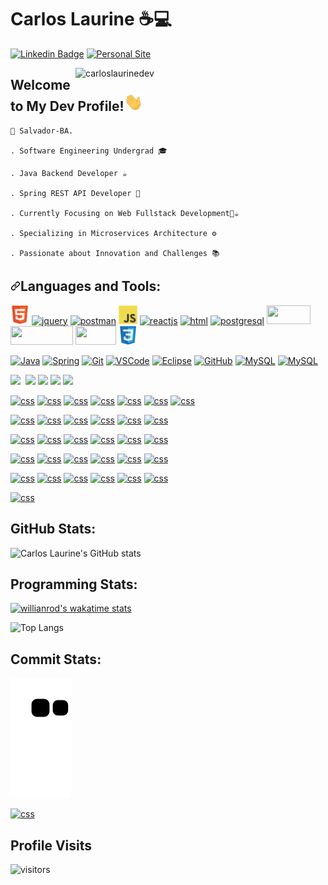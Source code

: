 #                                            Carlos Laurine ☕💻

<a href="https://www.linkedin.com/in/carlos-laurine-a58267144/" rel="nofollow" target="_blank"><img src="https://camo.githubusercontent.com/4b8f1246b57a4a2580e30b26bec08d4b471a7e22cf8d82d782b8b467e1b0396b/68747470733a2f2f696d672e736869656c64732e696f2f62616467652f2d4c696e6b6564496e2d626c75653f7374796c653d666c61742d737175617265266c6f676f3d4c696e6b6564696e266c6f676f436f6c6f723d7768697465266c696e6b3d68747470733a2f2f7777772e6c696e6b6564696e2e636f6d2f696e2f6775737461766f6162656c31302f" alt="Linkedin Badge" data-canonical-src="https://img.shields.io/badge/-LinkedIn-blue?style=flat-square&amp;logo=Linkedin&amp;logoColor=white&amp;link=https://www.linkedin.com/in/carlos-laurine-a58267144/" height="30" style="max-width:100%;"></a>
<a href="https://carloslaurinedev.com" rel="nofollow" target="_blank"><img src="https://img.shields.io/badge/Personal_Site-D4AF37?style=for-the-badge&logo=java&logoColor=white" alt="Personal Site" height="30" style="max-width:100%;"></a>


<a target="_blank" rel="noopener noreferrer" href="https://camo.githubusercontent.com/5c68c59ed42033bd50ca27da066948711f1892a6cb49ab575fe440ae809e26a3/68747470733a2f2f62616c7461696f2e626c6f622e636f72652e77696e646f77732e6e65742f7374617469632f696d616765732f6461726b2f686f6d652d6865726f2d696c6c757374726174696f6e2e737667"><img src="https://camo.githubusercontent.com/5c68c59ed42033bd50ca27da066948711f1892a6cb49ab575fe440ae809e26a3/68747470733a2f2f62616c7461696f2e626c6f622e636f72652e77696e646f77732e6e65742f7374617469632f696d616765732f6461726b2f686f6d652d6865726f2d696c6c757374726174696f6e2e737667" width="400px" align="right" alt="carloslaurinedev" data-canonical-src="https://baltaio.blob.core.windows.net/static/images/dark/home-hero-illustration.svg" style="max-width:100%;"></a></span>



##  Welcome to My Dev Profile!<a target="_blank" rel="noopener noreferrer" href="https://raw.githubusercontent.com/parth-27/parth-27/master/Hi.gif"><img src="https://raw.githubusercontent.com/parth-27/parth-27/master/Hi.gif" width="30px" style="max-width:100%;"></a> 

    📍 Salvador-BA.

    . Software Engineering Undergrad 🎓

    . Java Backend Developer ☕
    
    . Spring REST API Developer 🍃

    . Currently Focusing on Web Fullstack Development🚀☕
    
    . Specializing in Microservices Architecture ⚙️

    . Passionate about Innovation and Challenges 📚




<h2><a id="user-content-languages-and-tools" class="anchor" aria-hidden="true" href="#languages-and-tools"><svg class="octicon octicon-link" viewBox="0 0 16 16" version="1.1" width="16" height="16" aria-hidden="true"><path fill-rule="evenodd" d="M7.775 3.275a.75.75 0 001.06 1.06l1.25-1.25a2 2 0 112.83 2.83l-2.5 2.5a2 2 0 01-2.83 0 .75.75 0 00-1.06 1.06 3.5 3.5 0 004.95 0l2.5-2.5a3.5 3.5 0 00-4.95-4.95l-1.25 1.25zm-4.69 9.64a2 2 0 010-2.83l2.5-2.5a2 2 0 012.83 0 .75.75 0 001.06-1.06 3.5 3.5 0 00-4.95 0l-2.5 2.5a3.5 3.5 0 004.95 4.95l1.25-1.25a.75.75 0 00-1.06-1.06l-1.25 1.25a2 2 0 01-2.83 0z"></path></svg></a>Languages and Tools:</h2>


<p>
<a  target="_blank" rel="noopener noreferrer" href="https://raw.githubusercontent.com/devicons/devicon/master/icons/html5/html5-original.svg"><img src="https://raw.githubusercontent.com/devicons/devicon/master/icons/html5/html5-original.svg" alt="html" width="30" height="30" style="max-width:100%;"></a>
<a target="_blank" rel="noopener noreferrer" href="https://raw.githubusercontent.com/devicons/devicon/master/icons/javascript/javascript-original.svg"><img src="https://img.shields.io/badge/jQuery-0769AD?style=for-the-badge&logo=jquery&logoColor=white" alt="jquery" height="30" width="65" style="max-width:100%;"></a>
<a target="_blank" rel="noopener noreferrer" href="https://raw.githubusercontent.com/devicons/devicon/master/icons/javascript/javascript-original.svg"><img src="https://img.shields.io/badge/Postman-FF6C37?style=for-the-badge&logo=Postman&logoColor=white" alt="postman" height="30" width="70" style="max-width:100%;"></a>
<a target="_blank" rel="noopener noreferrer" href="https://raw.githubusercontent.com/devicons/devicon/master/icons/javascript/javascript-original.svg"><img src="https://raw.githubusercontent.com/devicons/devicon/master/icons/javascript/javascript-original.svg" alt="javascript" width="30" height="30" style="max-width:100%;"/></a>
<a target="_blank" rel="noopener noreferrer" href="https://raw.githubusercontent.com/devicons/devicon/master/icons/javascript/javascript-original.svg"><img src="https://img.shields.io/badge/React-20232A?style=for-the-badge&logo=react&logoColor=61DAFB" alt="reactjs" width="80" height="30" style="max-width:100%;"/></a>
<a  target="_blank" rel="noopener noreferrer" href="https://raw.githubusercontent.com/devicons/devicon/master/icons/html5/html5-original.svg"><img src="https://img.shields.io/badge/Git-F05032?style=for-the-badge&logo=git&logoColor=white" alt="html" width="50" height="30" style="max-width:100%;"/></a>
<a href="https://www.postgresql.org" target="_blank"><img src="https://img.shields.io/badge/PostgreSQL-316192?style=for-the-badge&logo=postgresql&logoColor=white" alt="postgresql" width="90" height="30"/></a>
<a><img src="https://img.shields.io/badge/json-5E5C5C?style=for-the-badge&logo=json&logoColor=white" width="70" height="30"></img></a>
<a><img src="https://img.shields.io/badge/PowerShell-5391FE?style=for-the-badge&logo=PowerShell&logoColor=white" width="100" height="30"></img></a>
<a><img src="https://img.shields.io/badge/Jira-0052CC?style=for-the-badge&logo=Jira&logoColor=white" width="65" height="30"></img></a>
<a target="_blank" rel="noopener noreferrer" href="https://raw.githubusercontent.com/devicons/devicon/master/icons/css3/css3-original.svg"><img src="https://raw.githubusercontent.com/devicons/devicon/master/icons/css3/css3-original.svg" alt="css" width="30" height="30" style="max-width:100%;"></a>  
</p>
<p align="left">
<a target="_blank" rel="noopener noreferrer" href="https://camo.githubusercontent.com/e17e119d8c9bb34ac9710be65d35d52a7e04cc260476760305525204df5f34b0/68747470733a2f2f696d672e736869656c64732e696f2f62616467652f2d4a6176612d3030373339363f7374796c653d666c61742d737175617265266c6f676f3d6a617661"><img src="https://camo.githubusercontent.com/e17e119d8c9bb34ac9710be65d35d52a7e04cc260476760305525204df5f34b0/68747470733a2f2f696d672e736869656c64732e696f2f62616467652f2d4a6176612d3030373339363f7374796c653d666c61742d737175617265266c6f676f3d6a617661" alt="Java" data-canonical-src="https://img.shields.io/badge/-Java-007396?style=flat-square&amp;logo=java" width="90" height="30"></a>
<a target="_blank" rel="noopener noreferrer" href="https://camo.githubusercontent.com/d8f7e93bdb728c656b784b48c9229b2224067c147978e345773f21c0ac43f324/68747470733a2f2f696d672e736869656c64732e696f2f62616467652f2d537072696e672d3644423333463f7374796c653d666c61742d737175617265266c6f676f3d737072696e67266c6f676f436f6c6f723d7768697465"><img src="https://camo.githubusercontent.com/d8f7e93bdb728c656b784b48c9229b2224067c147978e345773f21c0ac43f324/68747470733a2f2f696d672e736869656c64732e696f2f62616467652f2d537072696e672d3644423333463f7374796c653d666c61742d737175617265266c6f676f3d737072696e67266c6f676f436f6c6f723d7768697465" alt="Spring" data-canonical-src="https://img.shields.io/badge/-Spring-6DB33F?style=flat-square&amp;logo=spring&amp;logoColor=white" width="90" height="30"></a>
<a target="_blank" rel="noopener noreferrer" href="https://camo.githubusercontent.com/edd3031a0956c904634f9a394267a6ba61e9a0bb95c9512a1fbc0725b4014d03/68747470733a2f2f696d672e736869656c64732e696f2f62616467652f2d4769742d626c61636b3f7374796c653d666c61742d737175617265266c6f676f3d676974"><img src="https://camo.githubusercontent.com/edd3031a0956c904634f9a394267a6ba61e9a0bb95c9512a1fbc0725b4014d03/68747470733a2f2f696d672e736869656c64732e696f2f62616467652f2d4769742d626c61636b3f7374796c653d666c61742d737175617265266c6f676f3d676974" alt="Git" data-canonical-src="https://img.shields.io/badge/-Git-black?style=flat-square&amp;logo=git" width="60" height="30"></a>
<a target="_blank" rel="noopener noreferrer" href="https://camo.githubusercontent.com/639d2f4c43a01e8f0382589b9e2dae1d20161b6ec0bc9a40dcd99917f1b2286d/68747470733a2f2f696d672e736869656c64732e696f2f62616467652f2d5653436f64652d3030374143433f7374796c653d666c61742d737175617265266c6f676f3d76697375616c2d73747564696f2d636f6465266c6f676f436f6c6f723d7768697465"><img src="https://camo.githubusercontent.com/639d2f4c43a01e8f0382589b9e2dae1d20161b6ec0bc9a40dcd99917f1b2286d/68747470733a2f2f696d672e736869656c64732e696f2f62616467652f2d5653436f64652d3030374143433f7374796c653d666c61742d737175617265266c6f676f3d76697375616c2d73747564696f2d636f6465266c6f676f436f6c6f723d7768697465" alt="VSCode" data-canonical-src="https://img.shields.io/badge/-VSCode-007ACC?style=flat-square&amp;logo=visual-studio-code&amp;logoColor=white" width="90" height="30"></a>
<a target="_blank" rel="noopener noreferrer" href="https://camo.githubusercontent.com/5395fa328395998163ba3ae03e20eb6cd633c2535f4149cc6b2f5fa40113ecaf/68747470733a2f2f696d672e736869656c64732e696f2f62616467652f2d45636c697073652d3243323235353f7374796c653d666c61742d737175617265266c6f676f3d65636c69707365266c6f676f436f6c6f723d7768697465"><img src="https://camo.githubusercontent.com/5395fa328395998163ba3ae03e20eb6cd633c2535f4149cc6b2f5fa40113ecaf/68747470733a2f2f696d672e736869656c64732e696f2f62616467652f2d45636c697073652d3243323235353f7374796c653d666c61742d737175617265266c6f676f3d65636c69707365266c6f676f436f6c6f723d7768697465" alt="Eclipse" data-canonical-src="https://img.shields.io/badge/-Eclipse-2C2255?style=flat-square&amp;logo=eclipse&amp;logoColor=white" width="90" height="30"></a>
<a target="_blank" rel="noopener noreferrer" href="https://camo.githubusercontent.com/85dc47a56a4e73ae7b6e64b3b4416785497e74219ae179ae8faaaca10d5a78d9/68747470733a2f2f696d672e736869656c64732e696f2f62616467652f2d4769744875622d3138313731373f7374796c653d666c61742d737175617265266c6f676f3d676974687562"><img src="https://camo.githubusercontent.com/85dc47a56a4e73ae7b6e64b3b4416785497e74219ae179ae8faaaca10d5a78d9/68747470733a2f2f696d672e736869656c64732e696f2f62616467652f2d4769744875622d3138313731373f7374796c653d666c61742d737175617265266c6f676f3d676974687562" alt="GitHub" data-canonical-src="https://img.shields.io/badge/-GitHub-181717?style=flat-square&amp;logo=github" width="90" height="30"></a>
<a target="_blank" rel="noopener noreferrer" href="https://camo.githubusercontent.com/4eade77f6242a74645c408f1cc48b4c05f3c7c8a74d0bf15c2a1e259e4d357d9/68747470733a2f2f696d672e736869656c64732e696f2f62616467652f2d4d7953514c2d3434373941313f7374796c653d666c61742d737175617265266c6f676f3d6d7973716c266c6f676f436f6c6f723d7768697465"><img src="https://camo.githubusercontent.com/4eade77f6242a74645c408f1cc48b4c05f3c7c8a74d0bf15c2a1e259e4d357d9/68747470733a2f2f696d672e736869656c64732e696f2f62616467652f2d4d7953514c2d3434373941313f7374796c653d666c61742d737175617265266c6f676f3d6d7973716c266c6f676f436f6c6f723d7768697465" alt="MySQL" data-canonical-src="https://img.shields.io/badge/-MySQL-4479A1?style=flat-square&amp;logo=mysql&amp;logoColor=white" width="90" height="30"></a>
<a target="_blank" rel="noopener noreferrer" href="https://img.shields.io/badge/Bitbucket-330F63?style=for-the-badge&logo=bitbucket&logoColor=white"><img src="https://img.shields.io/badge/Bitbucket-330F63?style=for-the-badge&logo=bitbucket&logoColor=white" alt="MySQL" data-canonical-src="https://img.shields.io/badge/-MySQL-4479A1?style=flat-square&amp;logo=mysql&amp;logoColor=white" width="90" height="30"></a>
<div>
<span><img src="https://img.shields.io/badge/TypeScript-007ACC?style=for-the-badge&logo=typescript&logoColor=white"></span>    
<span><img src="https://camo.githubusercontent.com/783c0ba99432e0f18a998dbbcb3fb46a3f0bb564751c08bbaf138189716c1643/68747470733a2f2f696d672e736869656c64732e696f2f62616467652f416d617a6f6e5f4157532d3233324633453f7374796c653d666f722d7468652d6261646765266c6f676f3d616d617a6f6e2d617773266c6f676f436f6c6f723d7768697465" alt="" data-canonical-src="https://img.shields.io/badge/Amazon_AWS-232F3E?style=for-the-badge&amp;logo=amazon-aws&amp;logoColor=white" style="max-width:100%;"></span>
<span><img src="https://img.shields.io/badge/Spring_Boot-F2F4F9?style=for-the-badge&logo=spring-boot"></img></span>
<span><img src="https://img.shields.io/badge/Docker-2CA5E0?style=for-the-badge&logo=docker&logoColor=white"/></span>
<span><img src="https://img.shields.io/badge/Junit5-25A162?style=for-the-badge&logo=junit5&logoColor=white"/></span>
<span><img src="https://img.shields.io/badge/Windows-0078D6?style=for-the-badge&logo=windows&logoColor=white"></img></span>
</div>      
</p>

<p>
<a target="_blank" rel="noopener noreferrer" href=""><img src="https://img.shields.io/badge/IntelliJIDEA-000000.svg?style=for-the-badge&logo=intellij-idea&logoColor=white" alt="css" width="110" height="30" style="max-width:100%;"></a>
<a target="_blank" rel="noopener noreferrer" href="https://img.shields.io/badge/GitKraken-179287?style=for-the-badge&logo=GitKraken&logoColor=white"><img src="https://img.shields.io/badge/GitKraken-179287?style=for-the-badge&logo=GitKraken&logoColor=white" alt="css" width="120" height="30" style="max-width:100%;"></a>    
<a target="_blank" rel="noopener noreferrer" href=""><img src="https://img.shields.io/badge/Bootstrap-563D7C?style=for-the-badge&logo=bootstrap&logoColor=white" alt="css" width="110" height="30" style="max-width:100%;"></a>
<a target="_blank" rel="noopener noreferrer" href=""><img src="https://img.shields.io/badge/sublime_text-%23575757.svg?&style=for-the-badge&logo=sublime-text&logoColor=important" alt="css" width="90" height="30" style="max-width:100%;"></a>       
<a target="_blank" rel="noopener noreferrer" href=""><img src="https://img.shields.io/badge/Heroku-430098?style=for-the-badge&logo=heroku&logoColor=white" alt="css" width="95" height="30" style="max-width:100%;"></a>  
<a target="_blank" rel="noopener noreferrer" href=""><img src="https://img.shields.io/badge/Netlify-00C7B7?style=for-the-badge&logo=netlify&logoColor=white" alt="css" width="95" height="30" style="max-width:100%;"></a> 
<a target="_blank" rel="noopener noreferrer" href=""><img src="https://img.shields.io/badge/JWT-000000?style=for-the-badge&logo=JSON%20web%20tokens&logoColor=white" alt="css" width="87" height="30" style="max-width:100%;"></a> 
</p>    

<p>
<a target="_blank" rel="noopener noreferrer" href="https://img.shields.io/badge/Microsoft_SharePoint-0078D4?style=for-the-badge&logo=microsoft-sharepoint&logoColor=white"><img src="https://img.shields.io/badge/Microsoft_SharePoint-0078D4?style=for-the-badge&logo=microsoft-sharepoint&logoColor=white" alt="css" width="160" height="30" style="max-width:100%;"></a> 
<a target="_blank" rel="noopener noreferrer" href=""><img src="https://img.shields.io/badge/NVIDIA-GTX1660-76B900?style=for-the-badge&logo=nvidia&logoColor=white" alt="css" width="110" height="30" style="max-width:100%;"></a>
<a target="_blank" rel="noopener noreferrer" href="https://img.shields.io/badge/Slack-4A154B?style=for-the-badge&logo=slack&logoColor=white"><img src="https://img.shields.io/badge/Slack-4A154B?style=for-the-badge&logo=slack&logoColor=white" alt="css" width="100" height="30" style="max-width:100%;"></a> 
<a target="_blank" rel="noopener noreferrer" href="https://img.shields.io/badge/Insomnia-5849be?style=for-the-badge&logo=Insomnia&logoColor=white"><img src="https://img.shields.io/badge/Insomnia-5849be?style=for-the-badge&logo=Insomnia&logoColor=white" alt="css" width="100" height="30" style="max-width:100%;"></a>
<a target="_blank" rel="noopener noreferrer" href="https://img.shields.io/badge/Swagger-85EA2D?style=for-the-badge&logo=Swagger&logoColor=white"><img src="https://img.shields.io/badge/Swagger-85EA2D?style=for-the-badge&logo=Swagger&logoColor=white" alt="css" width="100" height="30" style="max-width:100%;"></a> 
<a target="_blank" rel="noopener noreferrer" href="https://img.shields.io/badge/apache_maven-C71A36?style=for-the-badge&logo=apachemaven&logoColor=white"><img src="https://img.shields.io/badge/apache_maven-C71A36?style=for-the-badge&logo=apachemaven&logoColor=white" alt="css" width="122" height="30" style="max-width:100%;"></a> 
</p>

<p>
<a target="_blank" rel="noopener noreferrer" href="https://img.shields.io/badge/Snyk-4C4A73?style=for-the-badge&logo=snyk&logoColor=white"><img src="https://img.shields.io/badge/Snyk-4C4A73?style=for-the-badge&logo=snyk&logoColor=white" alt="css" width="122" height="30" style="max-width:100%;"></a>
<a target="_blank" rel="noopener noreferrer" href="https://img.shields.io/badge/Hibernate-59666C?style=for-the-badge&logo=Hibernate&logoColor=white"><img src="https://img.shields.io/badge/Hibernate-59666C?style=for-the-badge&logo=Hibernate&logoColor=white" alt="css" width="122" height="30" style="max-width:100%;"></a>
<a target="_blank" rel="noopener noreferrer" href="https://img.shields.io/badge/Apache_Kafka-231F20?style=for-the-badge&logo=apache-kafka&logoColor=white"><img src="https://img.shields.io/badge/Apache_Kafka-231F20?style=for-the-badge&logo=apache-kafka&logoColor=white" alt="css" width="122" height="30" style="max-width:100%;"></a>
<a target="_blank" rel="noopener noreferrer" href="https://img.shields.io/badge/SonarLint-CB2029?style=for-the-badge&logo=sonarlint&logoColor=white"><img src="https://img.shields.io/badge/SonarLint-CB2029?style=for-the-badge&logo=sonarlint&logoColor=white" alt="css" width="122" height="30" style="max-width:100%;"></a>
<a target="_blank" rel="noopener noreferrer" href="https://img.shields.io/badge/Jest-C21325?style=for-the-badge&logo=jest&logoColor=white"><img src="https://img.shields.io/badge/Jest-C21325?style=for-the-badge&logo=jest&logoColor=white" alt="css" width="92" height="30" style="max-width:100%;"></a>
<a target="_blank" rel="noopener noreferrer" href="https://img.shields.io/badge/Elastic_Search-005571?style=for-the-badge&logo=elasticsearch&logoColor=white"><img src="https://img.shields.io/badge/Elastic_Search-005571?style=for-the-badge&logo=elasticsearch&logoColor=white" alt="css" width="122" height="30" style="max-width:100%;"></a>
</p>    

<p>
   <a target="_blank" rel="noopener noreferrer" href="https://img.shields.io/badge/rabbitmq-%23FF6600.svg?&style=for-the-badge&logo=rabbitmq&logoColor=white"><img src="https://img.shields.io/badge/rabbitmq-%23FF6600.svg?&style=for-the-badge&logo=rabbitmq&logoColor=white" alt="css" width="122" height="30" style="max-width:100%;"></a>
    <a target="_blank" rel="noopener noreferrer" href="https://img.shields.io/badge/Microsoft_Teams-6264A7?style=for-the-badge&logo=microsoft-teams&logoColor=white"><img src="https://img.shields.io/badge/Microsoft_Teams-6264A7?style=for-the-badge&logo=microsoft-teams&logoColor=white" alt="css" width="122" height="30" style="max-width:100%;"></a>
    <a target="_blank" rel="noopener noreferrer" href="https://img.shields.io/badge/Notion-000000?style=for-the-badge&logo=notion&logoColor=white"><img src="https://img.shields.io/badge/Notion-000000?style=for-the-badge&logo=notion&logoColor=white" alt="css" width="122" height="30" style="max-width:100%;"></a> 
    <a target="_blank" rel="noopener noreferrer" href="https://img.shields.io/badge/Trello-0052CC?style=for-the-badge&logo=trello&logoColor=white"><img src="https://img.shields.io/badge/Trello-0052CC?style=for-the-badge&logo=trello&logoColor=white" alt="css" width="122" height="30" style="max-width:100%;"></a>
    <a target="_blank" rel="noopener noreferrer" href="https://img.shields.io/badge/windows%20terminal-4D4D4D?style=for-the-badge&logo=windows%20terminal&logoColor=white"><img src="https://img.shields.io/badge/windows%20terminal-4D4D4D?style=for-the-badge&logo=windows%20terminal&logoColor=white" alt="css" width="122" height="30" style="max-width:100%;"></a>
    <a target="_blank" rel="noopener noreferrer" href="https://img.shields.io/badge/Yarn-2C8EBB?style=for-the-badge&logo=yarn&logoColor=white"><img src="https://img.shields.io/badge/Yarn-2C8EBB?style=for-the-badge&logo=yarn&logoColor=white" alt="css" width="92" height="30" style="max-width:100%;"></a>
</p>

<p>
    <a target="_blank" rel="noopener noreferrer" href="https://img.shields.io/badge/kubernetes-326ce5.svg?&style=for-the-badge&logo=kubernetes&logoColor=white"><img src="https://img.shields.io/badge/kubernetes-326ce5.svg?&style=for-the-badge&logo=kubernetes&logoColor=white" alt="css" width="122" height="30" style="max-width:100%;"></a>
    <a target="_blank" rel="noopener noreferrer" href="https://img.shields.io/badge/Miro-050038?style=for-the-badge&logo=Miro&logoColor=white"><img src="https://img.shields.io/badge/Miro-050038?style=for-the-badge&logo=Miro&logoColor=white" alt="css" width="122" height="30" style="max-width:100%;"></a>
    <a target="_blank" rel="noopener noreferrer" href="https://img.shields.io/badge/Ubuntu-E95420?style=for-the-badge&logo=ubuntu&logoColor=white"><img src="https://img.shields.io/badge/Ubuntu-E95420?style=for-the-badge&logo=ubuntu&logoColor=white" alt="css" width="122" height="30" style="max-width:100%;"></a>
    <a target="_blank" rel="noopener noreferrer" href="https://img.shields.io/badge/gradle-02303A?style=for-the-badge&logo=gradle&logoColor=white"><img src="https://img.shields.io/badge/gradle-02303A?style=for-the-badge&logo=gradle&logoColor=white" alt="css" width="122" height="30" style="max-width:100%;"></a>
    <a target="_blank" rel="noopener noreferrer" href="https://img.shields.io/badge/Jenkins-D24939?style=for-the-badge&logo=Jenkins&logoColor=white"><img src="https://img.shields.io/badge/Jenkins-D24939?style=for-the-badge&logo=Jenkins&logoColor=white" alt="css" width="122" height="30" style="max-width:100%;"></a>
    <a target="_blank" rel="noopener noreferrer" href="https://img.shields.io/badge/Splunk-000000?style=for-the-badge&logo=Splunk&logoColor=white"><img src="https://img.shields.io/badge/Splunk-000000?style=for-the-badge&logo=Splunk&logoColor=white" alt="css" width="122" height="30" style="max-width:100%;"></a>
</p>

<p>
  <a target="_blank" rel="noopener noreferrer" href="https://img.shields.io/badge/New Relic-008C99?style=for-the-badge&logo=NewRelic&logoColor=white"><img src="https://img.shields.io/badge/New Relic-008C99?style=for-the-badge&logo=NewRelic&logoColor=white" alt="css" width="122" height="30" style="max-width:100%;"></a>
</p>

<h2> GitHub Stats: </h2>

![Carlos Laurine's GitHub stats](https://github-readme-stats.vercel.app/api?username=CarlosLaurine&theme=dark&show_icons=true)
<p align="center">


<h2> Programming Stats: </h2>

[![willianrod's wakatime stats](https://github-readme-stats.vercel.app/api/wakatime?username=carloslaurine)](https://github.com/anuraghazra/github-readme-stats)
    
![Top Langs](https://github-readme-stats.vercel.app/api/top-langs/?username=CarlosLaurine&layout=compact&theme=dark)

<h2> Commit Stats: </h2>

![Snake animation](https://github.com/CarlosLaurine/CarlosLaurine/blob/output/github-contribution-grid-snake.svg)

<a target="_blank" rel="noopener noreferrer" href="https://github-profile-trophy.vercel.app/?username=CarlosLaurine"><img src="https://github-profile-trophy.vercel.app/?username=CarlosLaurine" alt="css" style="max-width:100%;"></a>

<h2> Profile Visits </h2>

![visitors](https://visitor-badge.glitch.me/badge?page_id=CarlosLaurine.CarlosLaurine)

</p>
